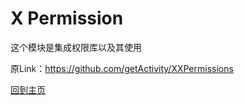 # X Permission

这个模块是集成权限库以及其使用

原Link：https://github.com/getActivity/XXPermissions

[回到主页](README.md)
